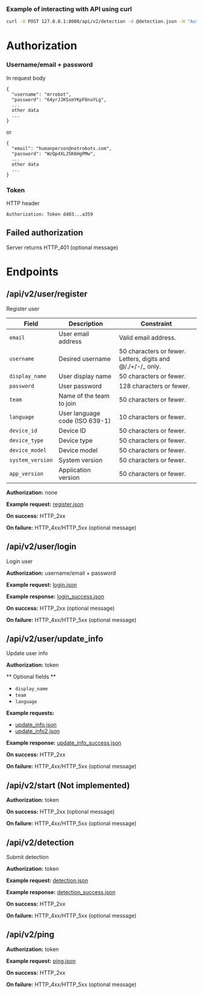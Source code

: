 ### Example of interacting with API using curl
```bash
curl -X POST 127.0.0.1:8000/api/v2/detection -d @detection.json -H "Authorization: Token aaaa01" -H "Content-Type: application/json"
```
# Authorization
### Username/email + password
In request body
```
{
  "username": "mrrobot",
  "password": "64yrJJKSxmYKpF8nuYLg",
  ...
  other data
  ...
}
```
or
```
{
  "email": "humanperson@notrobots.com",
  "password": "WzQp4XLJ5K6HgPMw",
  ...
  other data
  ...
}
```

### Token
HTTP header
```
Authorization: Token d403...a359
```

## Failed authorization
Server returns HTTP_401 (optional message)

# Endpoints
## /api/v2/user/register
Register user

| Field | Description | Constraint |
| --- | --- | --- |
| `email` | User email address | Valid email address. |
| `username` | Desired username | 50 characters or fewer. Letters, digits and @/./+/-/_ only. |
| `display_name` | User display name | 50 characters or fewer. |
| `password` | User password | 128 characters or fewer. |
| `team` | Name of the team to join | 50 characters or fewer. |
| `language` | User language code (ISO 639-1) | 10 characters or fewer. |
| `device_id` | Device ID | 50 characters or fewer. |
| `device_type` | Device type | 50 characters or fewer. |
| `device_model` | Device model | 50 characters or fewer. |
| `system_version` | System version | 50 characters or fewer. |
| `app_version` | Application version | 50 characters or fewer. |

**Authorization:** none

**Example request:** [register.json](sample-payloads/requests/register.json)

**On success:** HTTP_2xx

**On failure:** HTTP_4xx/HTTP_5xx (optional message)

## /api/v2/user/login
Login user

**Authorization:** username/email + password

**Example request:** [login.json](sample-payloads/requests/login.json)

**Example response:** [login_success.json](sample-payloads/responses/login_success.json)

**On success:** HTTP_2xx (optional message)

**On failure:** HTTP_4xx/HTTP_5xx (optional message)

## /api/v2/user/update_info
Update user info

**Authorization:** token

** Optional fields **
* `display_name`
* `team`
* `language`

**Example requests:**
* [update_info.json](sample-payloads/requests/update_info.json)
* [update_info2.json](sample-payloads/requests/update_info2.json)

**Example response:** [update_info_success.json](sample-payloads/responses/update_info_success.json)

**On success:** HTTP_2xx

**On failure:** HTTP_4xx/HTTP_5xx (optional message)

## /api/v2/start (Not implemented)

**Authorization:** token

**On success:** HTTP_2xx (optional message)

**On failure:** HTTP_4xx/HTTP_5xx (optional message)

## /api/v2/detection
Submit detection

**Authorization:** token

**Example request:** [detection.json](sample-payloads/requests/detection.json)

**Example response:** [detection_success.json](sample-payloads/responses/detection_success.json)

**On success:** HTTP_2xx

**On failure:** HTTP_4xx/HTTP_5xx (optional message)

## /api/v2/ping

**Authorization:** token

**Example request:** [ping.json](sample-payloads/requests/ping.json)

**On success:** HTTP_2xx

**On failure:** HTTP_4xx/HTTP_5xx (optional message)

